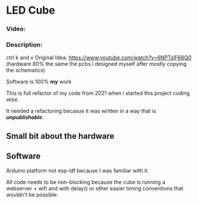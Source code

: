 # LED Cube
### Video: 
### Description:
 ctrl k and v
 Original Idea: https://www.youtube.com/watch?v=6NPTslF68Q0
 (hardware 80% the same the pcbs i designed myself after mostly copying the schematics)

 Software is 100% **my** work

 This is full refactor of my code from 2021 when i started this project coding wise.

 It needed a refactoring becasue it was written in a way that is ***unpublishable***.

 ## Small bit about the hardware

 ## Software
Arduino platform not esp-idf because I was familiar with it.

All code needs to be non-blocking because the cube is running a webserver + wifi and with delay() or other easier timing conventions that wouldn't be possible.


